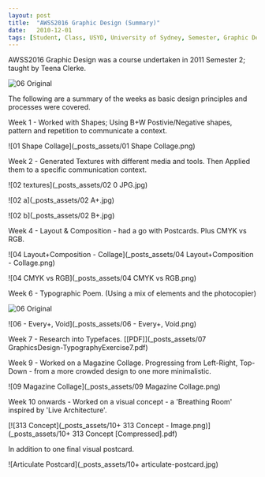 ```yaml
---
layout: post
title:  "AWSS2016 Graphic Design (Summary)"
date:   2010-12-01
tags: [Student, Class, USYD, University of Sydney, Semester, Graphic Design]
---
```


AWSS2016 Graphic Design was a course undertaken in 2011 Semester 2; taught by Teena Clerke.

![06 Original](_posts_assets/06.jpg)

The following are a summary of the weeks as basic design principles and processes were covered.

Week 1 - Worked with Shapes; Using B+W Postivie/Negative shapes, pattern and repetition to communicate a context.

![01 Shape Collage](_posts_assets/01 Shape Collage.png)


Week 2 - Generated Textures with different media and tools. Then Applied them to a specific communication context.

![02 textures](_posts_assets/02 0 JPG.jpg)

![02 a](_posts_assets/02 A+.jpg)

![02 b](_posts_assets/02 B+.jpg)


Week 4 - Layout & Composition - had a go with Postcards. Plus CMYK vs RGB.

![04 Layout+Composition - Collage](_posts_assets/04 Layout+Composition - Collage.png)

![04 CMYK vs RGB](_posts_assets/04 CMYK vs RGB.png)


Week 6 - Typographic Poem. (Using a mix of elements and the photocopier)


![06 Original](_posts_assets/06.jpg)

![06 - Every+, Void](_posts_assets/06 - Every+, Void.png)


Week 7 - Research into Typefaces. [[PDF]](_posts_assets/07 GraphicsDesign-TypographyExercise7.pdf)


Week 9 - Worked on a Magazine Collage. Progressing from Left-Right, Top-Down - from a more crowded design to one more minimalistic.

![09 Magazine Collage](_posts_assets/09 Magazine Collage.png)


Week 10 onwards - Worked on a visual concept - a 'Breathing Room' inspired by 'Live Architecture'.

[![313 Concept](_posts_assets/10+ 313 Concept - Image.png)](_posts_assets/10+ 313 Concept [Compressed].pdf)


In addition to one final visual postcard.

![Articulate Postcard](_posts_assets/10+ articulate-postcard.jpg)
